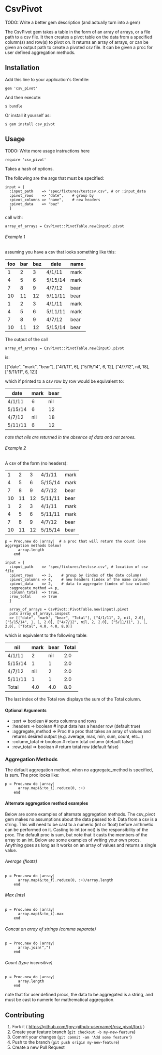 # CsvPivot

TODO: Write a better gem description (and actually turn into a gem)

The CsvPivot gem takes a table in the form of an array of arrays, or a file path to a csv file.  It then creates a pivot table on the data from a specified column(s) and row(s) to pivot on.
It returns an array of arrays, or can be given an output path to create a pivoted csv file.
It can be given a proc for user defined aggregation methods.

## Installation

Add this line to your application's Gemfile:

    gem 'csv_pivot'

And then execute:

    $ bundle

Or install it yourself as:

    $ gem install csv_pivot

## Usage

TODO: Write more usage instructions here

    require 'csv_pivot'

Takes a hash of options.  

The following are the args that must be specified:
```
input = {
  :input_path    => "spec/fixtures/testcsv.csv", # or :input_data
  :pivot_rows    => "date",    # group by
  :pivot_columns => "name",    # new headers
  :pivot_data    => "baz" 
  }
```

call with:
```
array_of_arrays = CsvPivot::PivotTable.new(input).pivot
```

###### Example 1
assuming you have a csv that looks something like this:  

| foo     | bar     | baz   | date    | name  |
| --------|---------|-------|---------|-------|
| 1       | 2       | 3     | 4/1/11  | mark  |
| 4       | 5       | 6     | 5/15/14 | mark  | 
| 7       | 8       | 9     | 4/7/12  | bear  |
| 10      | 11      | 12    | 5/11/11 | bear  | 
| 1       | 2       | 3     | 4/1/11  | mark  |
| 4       | 5       | 6     | 5/11/11 | mark  | 
| 7       | 8       | 9     | 4/7/12  | bear  |
| 10      | 11      | 12    | 5/15/14 | bear  | 


The output of the call 
```
array_of_arrays = CsvPivot::PivotTable.new(input).pivot
```
is:

[["date", "mark", "bear"], ["4/1/11", 6], ["5/15/14", 6, 12], ["4/7/12", nil, 18], ["5/11/11", 6, 12]]

which if printed to a csv row by row would be equivalent to:

| date    | mark    | bear  |
|---------|---------|-------|
| 4/1/11  | 6       | nil   |
| 5/15/14 | 6       | 12    |
| 4/7/12  | nil     | 18    |
| 5/11/11 | 6       | 12    | 

*note that nils are returned in the absence of data and not zeroes.*

###### Example 2

A csv of the form (no headers):

|         |         |       |         |       |
| --------|---------|-------|---------|-------|
| 1       | 2       | 3     | 4/1/11  | mark  |
| 4       | 5       | 6     | 5/15/14 | mark  | 
| 7       | 8       | 9     | 4/7/12  | bear  |
| 10      | 11      | 12    | 5/11/11 | bear  | 
| 1       | 2       | 3     | 4/1/11  | mark  |
| 4       | 5       | 6     | 5/11/11 | mark  | 
| 7       | 8       | 9     | 4/7/12  | bear  |
| 10      | 11      | 12    | 5/15/14 | bear  | 

```
p = Proc.new do |array|  # a proc that will return the count (see aggregation methods below)
      array.length
    end

input = {
  :input_path    => "spec/fixtures/testcsv.csv", # location of csv file
  :pivot_rows    => 3,    # group by (index of the date column)
  :pivot_columns => 4,    # new headers (index of the name column)
  :pivot_data    => 2,    # data to aggregate (index of baz column)
  :aggregate_method => p,
  :column_total  => true,
  :row_total     => true
  }

  array_of_arrays = CsvPivot::PivotTable.new(input).pivot
  puts array_of_arrays.inspect
  => [["date", "mark", "bear", "Total"], ["4/1/11", 2, nil, 2.0], ["5/15/14", 1, 1, 2.0], ["4/7/12", nil, 2, 2.0], ["5/11/11", 1, 1, 2.0], ["Total", 4.0, 4.0, 8.0]]

```

which is equivalent to the following table:

| nil     | mark    | bear  | Total |
|---------|---------|-------|-------|
| 4/1/11  | 2       | nil   | 2.0   |
| 5/15/14 | 1       | 1     | 2.0   |
| 4/7/12  | nil     | 2     | 2.0   |
| 5/11/11 | 1       | 1     | 2.0   |
| Total   | 4.0     | 4.0   | 8.0   | 

The last index of the Total row displays the sum of the Total column.

#### Optional Arguments
* :sort    => boolean # sorts columns and rows
* :headers => boolean # input data has a header row (default true)
* :aggregate_method => Proc # a proc that takes an array of values and returns desired output (e.g. average, max, min, sum, count, etc...)
* :column_total => boolean # return total column (default false)
* :row_total => boolean # return total row (default false)

### Aggregation Methods
The default aggregation method, when no aggregate_method is specified, is sum.
The proc looks like:
```
p = Proc.new do |array|  
      array.map(&:to_i).reduce(0, :+)
    end
```
#### Alternate aggregation method examples

Below are some examples of alternate aggregation methods.  The csv_pivot gem makes no assumptions about the data passed to it.  Data from a csv is a string.  This will need to be cast to a numeric (int or float) before arithmetic can be performed on it.  Casting to int (or not) is the responsibility of the proc.  The default proc is sum, but note that it casts the members of the array to an int.  Below are some examples of writing your own procs.  Anything goes as long as it works on an array of values and returns a single value.

###### Average (floats)
```
p = Proc.new do |array|  
      array.map(&:to_f).reduce(0, :+)/array.length
    end
```
###### Max (ints)
```
p = Proc.new do |array|  
      array.map(&:to_i).max
    end
```
###### Concat an array of strings (comma separate)
```
p = Proc.new do |array|  
      array.join(",")
    end
```
###### Count (type insensitive)
```
p = Proc.new do |array|  
      array.length
    end
```


note that for user defined procs, the data to be aggregated is a string, and must be cast to numeric for mathematical aggregation.


## Contributing

1. Fork it ( https://github.com/[my-github-username]/csv_pivot/fork )
2. Create your feature branch (`git checkout -b my-new-feature`)
3. Commit your changes (`git commit -am 'Add some feature'`)
4. Push to the branch (`git push origin my-new-feature`)
5. Create a new Pull Request
